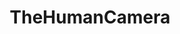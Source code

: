 ---
title: "TheHumanCamera"
img: "human.webp"
image_alt: "The Human Camera Image"
link: "./thehumancamera/content"
description: |
  The Human Camera is a Brain-Machine Interface designed for image transmission. It uses the human brain for feature extraction and dimensionality reduction, instead of conventional algorithms. The toolbox showcases decoding algorithms based on a V1 cortex model.
references:
  - "Brain-Machine Interface for Image Transmission: The Human Camera Toolbox. Decoding Algorithms Based on V1 Cortex Models."
---